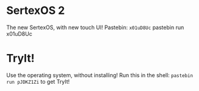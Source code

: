 SertexOS 2
==========
The new SertexOS, with new touch UI!
Pastebin: ```x01uD8Uc```
pastebin run x01uD8Uc

TryIt!
==========
Use the operating system, without installing!
Run this in the shell: ```pastebin run pJDKZ1Zi``` to get TryIt!
